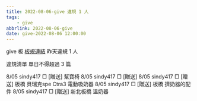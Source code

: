 ```yaml
---
title: 2022-08-06-give 違規 1 人
tags:
    - give
abbrlink: 2022-08-06-give
date: give-2022-08-06 12:00:00
---
```

give 板 [板規連結](https://www.ptt.cc/bbs/give/M.1612495900.A.C32.html)
昨天違規 1 人
<!-- more -->

違規清單
單日不得超過 3 篇

8/05 sindy417 □ [贈送] 幫寶椅
8/05 sindy417 □ [贈送]
8/05 sindy417 □ [贈送] 板橋 貝瑞克spe Ctra3 電動吸奶器
8/05 sindy417 □ [贈送] 板橋 擠奶器的配件
8/05 sindy417 □ [贈送] 新北板橋 溫奶器